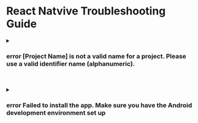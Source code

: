 # React Natvive Troubleshooting Guide

<details>
  <summary><h3>error [Project Name] is not a valid name for a project. Please use a valid identifier name (alphanumeric).</h3></summary>
  
<b>환경</b> : Windows
<br>
<b>증상</b> : React Native CLI 프로젝트 생성 시 error 발생함
<br>
<b>원인</b> : 생성하는 프로젝트 이름이 유효하지 않아 발생
<br>
<b>해결 방안</b> : 생성하는 프로젝트 이름에서 하이픈(-) 제거
<br>
<b>참고 링크 : </b> [링크](https://success206.tistory.com/149)

</details>

<br>
<br>

<details>
  <summary><h3>error  Failed to install the app. Make sure you have the Android development environment set up</h3></summary>
  
<b>환경</b> : Windows
<br>
<b>증상</b> : React Native CLI 프로젝트 빌드 시 error 발생
<br>
<b>원인</b> : grade build 버전 호환성이 맞지 않아 발생
<br>
<b>해결 방안</b> : gradle-wrapper.properties, build.gradle 에서 버전 수정
<br>
<b>참고 링크 : </b> [링크](https://genie247.tistory.com/m/entry/%EB%A6%AC%EC%95%A1%ED%8A%B8-%EB%84%A4%EC%9D%B4%ED%8B%B0%EB%B8%8C)

</details>
